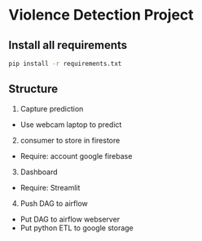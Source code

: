 
# Violence Detection Project

## Install all requirements

```sh
pip install -r requirements.txt
```

## Structure

1. Capture prediction

- Use webcam laptop to predict

2. consumer to store in firestore

- Require:  account google firebase

3. Dashboard

- Require: Streamlit

4. Push DAG to airflow

- Put DAG to airflow webserver
- Put python ETL to google storage
